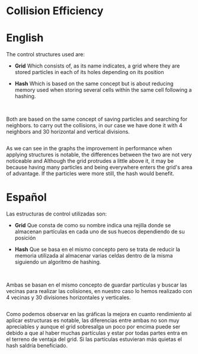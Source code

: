 # Collision Efficiency


# English

The control structures used are:

- **Grid**
Which consists of, as its name indicates, a grid where they are stored
particles in each of its holes depending on its position

- **Hash**
Which is based on the same concept but is about reducing memory
used when storing several cells within the same cell following a
hashing.

<br>

Both are based on the same concept of saving particles and searching for neighbors.
to carry out the collisions, in our case we have done it with 4 neighbors and 30
horizontal and vertical divisions.

![]()

As we can see in the graphs the improvement in performance when applying
structures is notable, the differences between the two are not very noticeable and
Although the grid protrudes a little above it, it may be because having
many particles and being everywhere enters the grid's area of advantage. If
the particles were more still, the hash would benefit.

# Español

Las estructuras de control utilizadas son:

- **Grid** 
Que consta de como su nombre indica una rejilla donde se almacenan
partículas en cada uno de sus huecos dependiendo de su posición

- **Hash** 
Que se basa en el mismo concepto pero se trata de reducir la memoria
utilizada al almacenar varias celdas dentro de la misma siguiendo un algoritmo de
hashing.

<br>

Ambas se basan en el mismo concepto de guardar partículas y buscar las vecinas
para realizar las colisiones, en nuestro caso lo hemos realizado con 4 vecinas y 30
divisiones horizontales y verticales.

![]()

Como podemos observar en las gráficas la mejora en cuanto rendimiento al aplicar
estructuras es notable, las diferencias entre ambas no son muy apreciables y
aunque el grid sobresalga un poco por encima puede ser debido a que al haber
muchas partículas y estar por todas partes entra en el terreno de ventaja del grid. Si
las partículas estuvieran más quietas el hash saldría beneficiado.